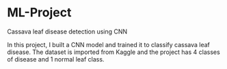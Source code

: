 # ML-Project
Cassava leaf disease detection using CNN

In this project, I built a CNN model and trained it to classify cassava leaf disease. The dataset is imported from Kaggle and the project has 4 classes of disease and 1 normal leaf class.
